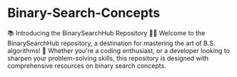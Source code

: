# Binary-Search-Concepts
📚 Introducing the BinarySearchHub Repository 🕵️‍♂️  Welcome to the BinarySearchHub repository, a destination for mastering the art of B.S. algorithms! 🚀 Whether you're a coding enthusiast, or a developer looking to sharpen your problem-solving skills, this repository is designed with comprehensive resources on binary search concepts.
